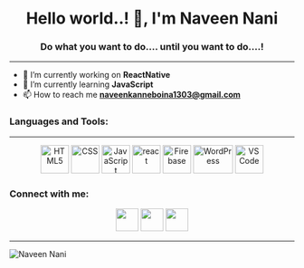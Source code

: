 ### <h1 align="center">Hello world..! 👋, I'm Naveen Nani </h1>
<h3 align="center">Do what you want to do.... until you want to do....!</h3>
<hr>

  - 🔭 I’m currently working on <b>ReactNative</b>
  - 🌱 I’m currently learning <b>JavaScript</b>
  - 📫 How to reach me <b>naveenkanneboina1303@gmail.com</b> 
  
  ### <h3 > Languages and Tools:</h3><hr>
  <div align="center">
        <img        src="https://camo.githubusercontent.com/9599dc988280bea2ca5c44c4796f13494f9ff3f7/68747470733a2f2f64657669636f6e732e6769746875622e696f2f64657669636f6e2f64657669636f6e2e6769742f69636f6e732f68746d6c352f68746d6c352d6f726967696e616c2d776f72646d61726b2e737667" alt="HTML5" widht=50 height=50 margin=50/>
  <img src="https://camo.githubusercontent.com/5712bffd0347cc2744de599dc54473dc1ebbfe82/68747470733a2f2f64657669636f6e732e6769746875622e696f2f64657669636f6e2f64657669636f6e2e6769742f69636f6e732f637373332f637373332d6f726967696e616c2d776f72646d61726b2e737667" alt="CSS" widht=50 height=50 margin=50/>
  <img src="https://camo.githubusercontent.com/14758df13e2b9c312a5b911d3bb8b7418f7a8c3c/68747470733a2f2f64657669636f6e732e6769746875622e696f2f64657669636f6e2f64657669636f6e2e6769742f69636f6e732f6a6176617363726970742f6a6176617363726970742d6f726967696e616c2e737667" alt="JavaScript" widht=50 height=50 margin=5/>
  <img  src="https://camo.githubusercontent.com/4683d18a4a9f845dd7de377a6915dcfc9739a661/68747470733a2f2f64657669636f6e732e6769746875622e696f2f64657669636f6e2f64657669636f6e2e6769742f69636f6e732f72656163742f72656163742d6f726967696e616c2d776f72646d61726b2e737667" alt="react" width=50 height=50 margin=5/>
  <img src="https://seeklogo.com/images/F/firebase-logo-402F407EE0-seeklogo.com.png" alt="Firebase" width=50 height=50/>
    <img src="https://seeklogo.com/images/W/wordpress-logo-3DF105FB60-seeklogo.com.png" alt="WordPress" width=70 height=50 />
    <img src="https://seeklogo.com/images/V/visual-studio-code-logo-284BC24C39-seeklogo.com.png"  alt="VS Code" width=50 height=50/>

  </div>
  
  ### <h3> Connect with me:</h3>
  <div align="center">
    <a href="https://www.instagram.com/naveen_nani1303/?hl=en" ><img src="https://cdn2.iconfinder.com/data/icons/social-media-2285/512/1_Instagram_colored_svg_1-128.png" alt="" height=40 width=40/></a>
    <a href="https://www.linkedin.com/in/kanneboina-naveen-kumar-48652b190/"><img src="https://cdn2.iconfinder.com/data/icons/social-media-2285/512/1_Linkedin_unofficial_colored_svg-128.png" alt="" height=40 width=40/></a>
  <a href="https://twitter.com/NaveenNani1303" ><img src="https://cdn2.iconfinder.com/data/icons/social-media-2285/512/1_Twitter3_colored_svg-128.png" alt="" height=40 width=40/></a>
  </div>
  
---
<img align="left" alt="Naveen Nani" src="https://github-readme-stats.vercel.app/api?username=NaveenKanneboina&show_icons=true&hide_border=true&theme=radical" />
  


<!--
**NaveenKanneboina/NaveenKanneboina** is a ✨ _special_ ✨ repository because its `README.md` (this file) appears on your GitHub profile.

Here are some ideas to get you started:

- 🔭 I’m currently working on React Framework
- 🌱 I’m currently learning JavaScript
- 📫 How to reach me: naveenkanneboina1303@gmail.com 
-->
